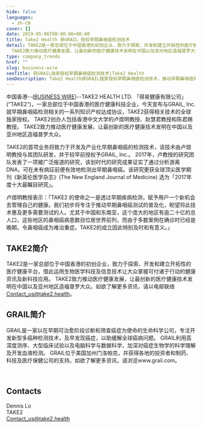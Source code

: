 ```yaml
---
hide: false
languages:
  - zh-CN
cover: []
date: 2019-05-06T00:00:00+08:00
title: Take2 Health 获GRAIL 授权早期鼻咽癌检测技术
detail: TAKE2是一家总部位于中国香港的初创企业，致力于探索、开发和建立开拓性的医疗健康平台，借此运用生物医学科技及信息技术让大众掌握可付诸于行动的健康资讯及新科技应用。
  TAKE2致力推动医疗健康发展，让最创新的医疗健康技术发明在中国以及亚州地区造福普罗大众。
type: company_trends
href: ""
slug: business-wire
seoTitle: 获GRAIL独家授权早期鼻咽癌检测技术|Take2 Health
seoDescription: Take2 Health获GRAIL独家授权早期鼻咽癌检测技术，推动早期鼻咽癌筛查的普及化，让中国及亚洲其他地区的民众均能受惠于创新的医疗健康技术。
---
```

中国香港--([BUSINESS WIRE](https://www.businesswire.com/))--TAKE2 HEALTH LTD. 「得易健康有限公司」 (“TAKE2”)，一家总部位于中国香港的医疗健康科技企业，今天宣布与GRAIL, Inc. 就早期鼻咽癌检测相关的一系列知识产权达成协议，TAKE2获得相关技术的全球独家授权。 TAKE2创办人包括香港中文大学的卢煜明教授、赵慧君教授和陈君赐教授。 TAKE2致力推动医疗健康发展，让最创新的医疗健康技术发明在中国以及亚州地区造福普罗大众。

TAKE2的首项业务将致力于开发及产业化早期鼻咽癌的检测技术，该技术由卢煜明教授与其团队研发，并于较早前授权予GRAIL, Inc.。 2017年，卢教授的研究团队发表了一项被广泛报道的研究，该划时代的研究成果证实了通过分析游离DNA，可在未有病征前便有效地检测出早期鼻咽癌。该研究更获全球顶尖医学期刊《新英伦医学杂志》(The New England Journal of Medicine) 选为「2017年度十大最瞩目研究」。

卢煜明教授表示：「TAKE2 的使命之一是透过早期疾病检测，赋予用户一个新机会去管理自己的健康。我们初步将专注于推动早期鼻咽癌测试的普及化，盼望将此技术惠及更多需要测试的人。尤其于中国和东南亚，这个庞大的地区有逾二十亿的总人口，这些地区的鼻咽癌病患数目位居世界前列，而由于多数案例在确诊时已经是晚期，令鼻咽癌成为难治重症。TAKE2的成立因此特别及时和有意义。」

## **TAKE2简介**

TAKE2是一家总部位于中国香港的初创企业，致力于探索、开发和建立开拓性的医疗健康平台，借此运用生物医学科技及信息技术让大众掌握可付诸于行动的健康资讯及新科技应用。 TAKE2致力推动医疗健康发展，让最创新的医疗健康技术发明在中国以及亚州地区造福普罗大众。如欲了解更多资讯，请以电邮联络 Contact_us@take2.health。

## **GRAIL简介**

GRAIL是一家以在早期可治愈阶段诊断和筛查癌症为使命的生命科学公司，专注开发新型多癌种检测技术，及早发现癌症，以助缓解全球癌病问题。 GRAIL利用高深度测序、大型临床试验以及电脑科学与数据科学，加深对癌症生物学的科学理解及开发血液检测。 GRAIL位于美国加州门洛帕克，并获得各地的投资者和制药、科技及医疗保健公司的支持。如欲了解更多资讯，请浏览www.grail.com。

<br/>

## **Contacts**

Dennis Lo\
TAKE2\
[Contact_us@take2.health](mailto:Contact_us@take2.health)